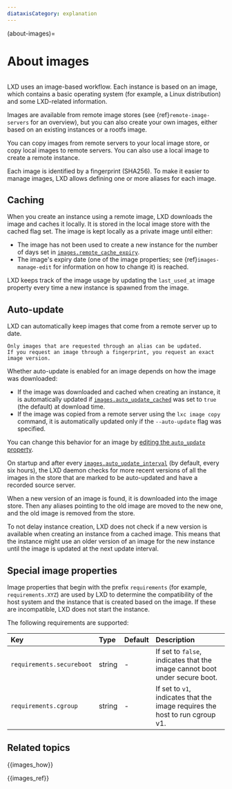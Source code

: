 ```yaml
---
diataxisCategory: explanation
---
```


(about-images)=
# About images

```{youtube} https://www.youtube.com/watch?v=wT7IDjo0Wgg
```

LXD uses an image-based workflow.
Each instance is based on an image, which contains a basic operating system (for example, a Linux distribution) and some LXD-related information.

Images are available from remote image stores (see {ref}`remote-image-servers` for an overview), but you can also create your own images, either based on an existing instances or a rootfs image.

You can copy images from remote servers to your local image store, or copy local images to remote servers.
You can also use a local image to create a remote instance.

Each image is identified by a fingerprint (SHA256).
To make it easier to manage images, LXD allows defining one or more aliases for each image.

## Caching

When you create an instance using a remote image, LXD downloads the image and caches it locally.
It is stored in the local image store with the cached flag set.
The image is kept locally as a private image until either:

- The image has not been used to create a new instance for the number of days set in [`images.remote_cache_expiry`](server-options-images).
- The image's expiry date (one of the image properties; see {ref}`images-manage-edit` for information on how to change it) is reached.

LXD keeps track of the image usage by updating the `last_used_at` image property every time a new instance is spawned from the image.

## Auto-update

LXD can automatically keep images that come from a remote server up to date.

```{note}
Only images that are requested through an alias can be updated.
If you request an image through a fingerprint, you request an exact image version.
```

Whether auto-update is enabled for an image depends on how the image was downloaded:

- If the image was downloaded and cached when creating an instance, it is automatically updated if [`images.auto_update_cached`](server-options-images) was set to `true` (the default) at download time.
- If the image was copied from a remote server using the `lxc image copy` command, it is automatically updated only if the `--auto-update` flag was specified.

You can change this behavior for an image by [editing the `auto_update` property](images-manage-edit).

On startup and after every [`images.auto_update_interval`](server-options-images) (by default, every six hours), the LXD daemon checks for more recent versions of all the images in the store that are marked to be auto-updated and have a recorded source server.

When a new version of an image is found, it is downloaded into the image store.
Then any aliases pointing to the old image are moved to the new one, and the old image is removed from the store.

To not delay instance creation, LXD does not check if a new version is available when creating an instance from a cached image.
This means that the instance might use an older version of an image for the new instance until the image is updated at the next update interval.

## Special image properties

Image properties that begin with the prefix `requirements` (for example, `requirements.XYZ`) are used by LXD to determine the compatibility of the host system and the instance that is created based on the image.
If these are incompatible, LXD does not start the instance.

The following requirements are supported:

Key                                         | Type      | Default      | Description
:--                                         | :---      | :------      | :----------
`requirements.secureboot`                   | string    | -            | If set to `false`, indicates that the image cannot boot under secure boot.
`requirements.cgroup`                       | string    | -            | If set to `v1`, indicates that the image requires the host to run cgroup v1.

## Related topics

{{images_how}}

{{images_ref}}
